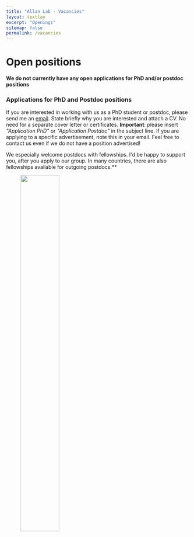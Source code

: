```yaml
---
title: "Allan Lab - Vacancies"
layout: textlay
excerpt: "Openings"
sitemap: false
permalink: /vacancies
---
```


# Open positions

**We do not currently have any open applications for PhD and/or postdoc positions**

### Applications for PhD and Postdoc positions
If you are interested in working with us as a PhD student or postdoc, please send me an [email](mailto:ben.jones@imperial.ac.uk). State briefly why you are interested and attach a CV. No need for a separate cover letter or certificates. **Important**: please insert _"Application PhD"_ or _"Application Postdoc"_ in the subject line. If you are applying to a specific advertisement, note this in your email. Feel free to contact us even if we do not have a position advertised!

We especially welcome postdocs with fellowships. I'd be happy to support you, after you apply to our group. In many countries, there are also fellowships available for outgoing postdocs.**
 

<figure>
<img src="{{ site.url }}{{ site.baseurl }}/images/picpic/Gallery/Lab_6N2.jpg" width="50%">
</figure>
